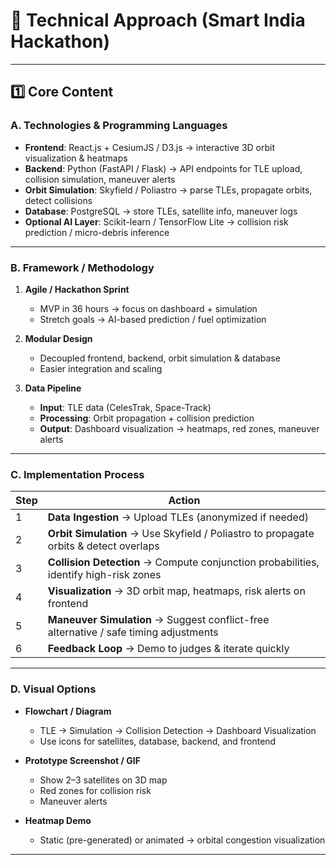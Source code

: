 # 🎯 Technical Approach (Smart India Hackathon)

---

## 1️⃣ Core Content

### A. Technologies & Programming Languages
- **Frontend**: React.js + CesiumJS / D3.js → interactive 3D orbit visualization & heatmaps  
- **Backend**: Python (FastAPI / Flask) → API endpoints for TLE upload, collision simulation, maneuver alerts  
- **Orbit Simulation**: Skyfield / Poliastro → parse TLEs, propagate orbits, detect collisions  
- **Database**: PostgreSQL → store TLEs, satellite info, maneuver logs  
- **Optional AI Layer**: Scikit-learn / TensorFlow Lite → collision risk prediction / micro-debris inference  

---

### B. Framework / Methodology
1. **Agile / Hackathon Sprint**
   - MVP in 36 hours → focus on dashboard + simulation  
   - Stretch goals → AI-based prediction / fuel optimization  

2. **Modular Design**
   - Decoupled frontend, backend, orbit simulation & database  
   - Easier integration and scaling  

3. **Data Pipeline**
   - **Input**: TLE data (CelesTrak, Space-Track)  
   - **Processing**: Orbit propagation + collision prediction  
   - **Output**: Dashboard visualization → heatmaps, red zones, maneuver alerts  

---

### C. Implementation Process
| Step | Action |
|------|---------|
| 1 | **Data Ingestion** → Upload TLEs (anonymized if needed) |
| 2 | **Orbit Simulation** → Use Skyfield / Poliastro to propagate orbits & detect overlaps |
| 3 | **Collision Detection** → Compute conjunction probabilities, identify high-risk zones |
| 4 | **Visualization** → 3D orbit map, heatmaps, risk alerts on frontend |
| 5 | **Maneuver Simulation** → Suggest conflict-free alternative / safe timing adjustments |
| 6 | **Feedback Loop** → Demo to judges & iterate quickly |

---

### D. Visual Options
- **Flowchart / Diagram**  
  - TLE → Simulation → Collision Detection → Dashboard Visualization  
  - Use icons for satellites, database, backend, and frontend  

- **Prototype Screenshot / GIF**  
  - Show 2–3 satellites on 3D map  
  - Red zones for collision risk  
  - Maneuver alerts  

- **Heatmap Demo**  
  - Static (pre-generated) or animated → orbital congestion visualization  

---

